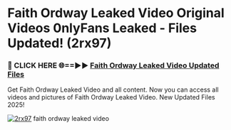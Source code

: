 # Faith Ordway Leaked Video Original Videos 0nlyFans Leaked - Files Updated! (2rx97)

<h3>🔴 CLICK HERE 🌐==►► <a href="https://tinyurl.com/x26r9saj" rel="nofollow">Faith Ordway Leaked Video Updated Files</a></h3>

Get Faith Ordway Leaked Video and all content. Now you can access all videos and pictures of Faith Ordway Leaked Video. New Updated Files 2025!

[![2rx97](https://i.imgur.com/LkgZPqh.gif)](https://tinyurl.com/x26r9saj)
faith ordway leaked video